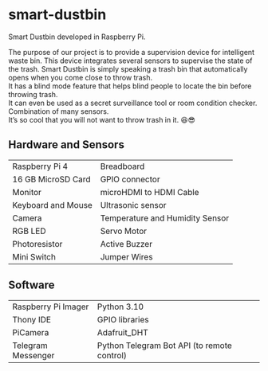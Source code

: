 # smart-dustbin
Smart Dustbin developed in Raspberry Pi.  

The purpose of our project is to provide a supervision device for intelligent waste bin. This device integrates several sensors to supervise the state of the trash. 
Smart Dustbin is simply speaking a trash bin that automatically opens when you come close to throw trash.  
It has a blind mode feature that helps blind people to locate the bin before throwing trash.  
It can even be used as a secret surveillance tool or room condition checker.  
Combination of many sensors.  
It’s so cool that you will not want to throw trash in it. 😆😎  


## Hardware and Sensors

<table>
	<tr>
		<td>Raspberry Pi 4</td>
		<td>Breadboard</td>
	</tr>
	<tr>
		<td>16 GB MicroSD Card</td>
		<td>GPIO connector</td>
	</tr>
	<tr>
		<td>Monitor</td>
		<td>microHDMI to HDMI Cable</td>
	</tr>
	<tr>
		<td>Keyboard and Mouse</td>
		<td>Ultrasonic sensor</td>
	</tr>
	<tr>
		<td>Camera</td>
		<td>Temperature and Humidity Sensor</td>
	</tr>
	<tr>
		<td>RGB LED</td>
		<td>Servo Motor</td>
	</tr>
	<tr>
		<td>Photoresistor</td>
		<td>Active Buzzer</td>
	</tr>
	<tr>
		<td>Mini Switch</td>
		<td>Jumper Wires</td>
	</tr>

</table>

## Software

<table>
	<tr>
		<td>Raspberry Pi Imager</td>
		<td>Python 3.10</td>
	</tr>
	<tr>
		<td>Thony IDE</td>
		<td>GPIO libraries</td>
	</tr>
	<tr>
		<td>PiCamera</td>
		<td>Adafruit_DHT</td>
	</tr>
	<tr>
		<td>Telegram Messenger</td>
		<td>Python Telegram Bot API (to remote control)</td>
	</tr>
</table>